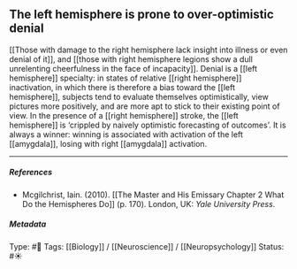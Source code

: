 ## The left hemisphere is prone to over-optimistic denial # 

[[Those with damage to the right hemisphere lack insight into illness or even denial of it]], and [[those with right hemisphere legions show a dull unrelenting cheerfulness in the face of incapacity]]. Denial is a [[left hemisphere]] specialty: in states of relative [[right hemisphere]] inactivation, in which there is therefore a bias toward the [[left hemisphere]], subjects tend to evaluate themselves optimistically, view pictures more positively, and are more apt to stick to their existing point of view. In the presence of a [[right hemisphere]] stroke, the [[left hemisphere]] is ‘crippled by naively optimistic forecasting of outcomes’. It is always a winner: winning is associated with activation of the left [[amygdala]], losing with right [[amygdala]] activation.

___

##### References

- Mcgilchrist, Iain. (2010). [[The Master and His Emissary Chapter 2 What Do the Hemispheres Do]] (p. 170). London, UK: _Yale University Press_.

##### Metadata

Type: #🔴 
Tags: [[Biology]] / [[Neuroscience]] / [[Neuropsychology]]
Status: #☀️ 